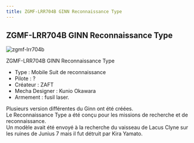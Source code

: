 ```yaml
---
title: ZGMF-LRR704B GINN Reconnaissance Type
---
```


ZGMF-LRR704B GINN Reconnaissance Type
-------------------------------------

![zgmf-lrr704b](/images/stories/saga/gundamseed/mechas/zaft/zgmf-lrr704b.png)


ZGMF-LRR704B GINN Reconnaissance Type


- Type : Mobile Suit de reconnaissance   
- Pilote : ?   
- Créateur : ZAFT   
- Mecha Designer : Kunio Okawara   
- Armement : fusil laser.   
  
Plusieurs version différentes du Ginn ont été créées.   
Le Reconnaissance Type a été conçu pour les missions de recherche et de reconnaissance.   
Un modèle avait été envoyé à la recherche du vaisseau de Lacus Clyne sur les ruines de Junius 7 mais il fut détruit par Kira Yamato.

